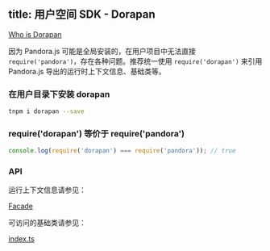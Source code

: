 title: 用户空间 SDK - Dorapan
---

[Who is Dorapan](https://www.google.com/search?q=dorapan&tbm=isch)

因为 Pandora.js 可能是全局安装的，在用户项目中无法直接 `require('pandora')`，存在各种问题。推荐统一使用 `require('dorapan')` 来引用 Pandora.js 导出的运行时上下文信息、基础类等。

### 在用户目录下安装 dorapan

```bash
tnpm i dorapan --save
```

### require('dorapan') 等价于 require('pandora')

```javascript
console.log(require('dorapan') === require('pandora')); // true
```

### API

运行上下文信息请参见：

[Facade](http://www.midwayjs.org/pandora/api-reference/pandora/classes/facade.html)

可访问的基础类请参见：

[index.ts](https://github.com/midwayjs/pandora/blob/master/packages/pandora/src/index.ts)
